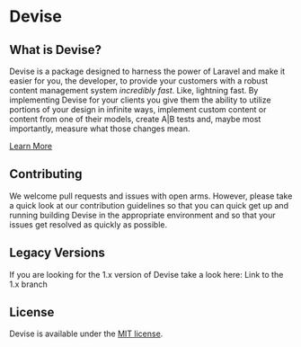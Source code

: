 # Devise

## What is Devise?

Devise is a package designed to harness the power of Laravel and make it easier for you, the developer, to provide your customers with a robust content management system *incredibly fast*. Like, lightning fast. By implementing Devise for your clients you give them the ability to utilize portions of your design in infinite ways, implement custom content or content from one of their models, create A|B tests and, maybe most importantly, measure what those changes mean.

[Learn More](http://devisephp.com)

## Contributing
<!-- TODO: Provide link to the contribution page -->
We welcome pull requests and issues with open arms. However, please take a quick look at our contribution guidelines so that you can quick get up and running building Devise in the appropriate environment and so that your issues get resolved as quickly as possible.

## Legacy Versions
<!-- TODO: Provide link to the 1.x branch once it's created -->
If you are looking for the 1.x version of Devise take a look here: Link to the 1.x branch

## License

Devise is available under the [MIT license](http://opensource.org/licenses/MIT).
